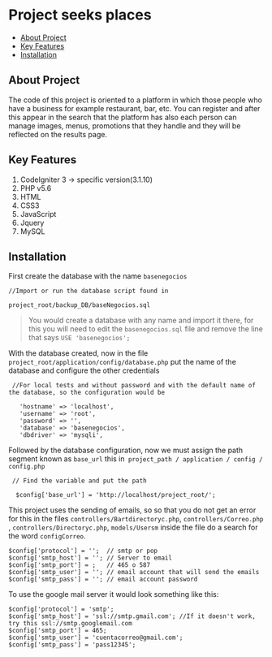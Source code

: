 # Project seeks places

* [About Project](#about-project)
* [Key Features](#Key-Features)
* [Installation](#installation)

## About Project

The code of this project is oriented to a platform in which those people who have a business for example restaurant, bar, etc. You can register and after this appear in the search that the platform has also each person can manage images, menus, promotions that they handle and they will be reflected on the results page.

## Key Features

1. CodeIgniter 3 -> specific version(3.1.10)
2. PHP v5.6
3. HTML
4. CSS3
5. JavaScript
6. Jquery
7. MySQL

## Installation

First create the database with the name `basenegocios`

```
//Import or run the database script found in

project_root/backup_DB/baseNegocios.sql

```

> You would create a database with any name and import it there, for this you will need to edit the `basenegocios.sql` file and remove the line that says `USE 'basenegocios';`

With the database created, now in the file `project_root/application/config/database.php` put the name of the database and configure the other credentials
```
 //For local tests and without password and with the default name of the database, so the configuration would be

   'hostname' => 'localhost',
   'username' => 'root',
   'password' => '',
   'database' => 'basenegocios',
   'dbdriver' => 'mysqli',
```

Followed by the database configuration, now we must assign the path segment known as `base_url` this in` project_path / application / config / config.php`
```
 // Find the variable and put the path

  $config['base_url'] = 'http://localhost/project_root/';

```

This project uses the sending of emails, so so that you do not get an error for this in the files `controllers/Bartdirectoryc.php`, `controllers/Correo.php `, `controllers/Directoryc.php`, `models/Usersm` inside the file do a search for the word `configCorreo`.
```
$config['protocol'] = '';  // smtp or pop
$config['smtp_host'] = ''; // Server to email
$config['smtp_port'] = ;   // 465 o 587
$config['smtp_user'] = ''; // email account that will send the emails
$config['smtp_pass'] = ''; // email account password
```

To use the google mail server it would look something like this:
```
$config['protocol'] = 'smtp';
$config['smtp_host'] = 'ssl://smtp.gmail.com'; //If it doesn't work, try this ssl://smtp.googlemail.com
$config['smtp_port'] = 465;
$config['smtp_user'] = 'cuentacorreo@gmail.com';
$config['smtp_pass'] = 'pass12345';
```
